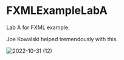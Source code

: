 # FXMLExampleLabA
Lab A for FXML example.

Joe Kowalski helped tremendously with this.

![2022-10-31 (12)](https://user-images.githubusercontent.com/116577781/199097593-6b4d30da-084e-4199-a31c-fa5fd9cc9b97.png)
